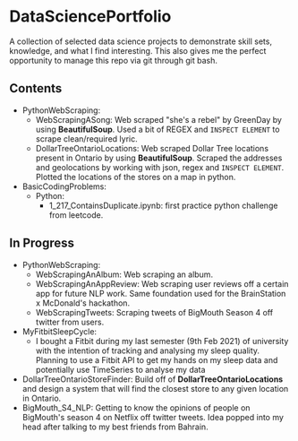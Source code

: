 # DataSciencePortfolio
A collection of selected data science projects to demonstrate skill sets, knowledge, and what I find interesting. This also gives me the perfect opportunity to manage this repo via git through git bash.

## Contents
- PythonWebScraping:
  - WebScrapingASong: Web scraped "she's a rebel" by GreenDay by using **BeautifulSoup**. Used a bit of REGEX and `INSPECT ELEMENT` to scrape clean/required lyric.
  - DollarTreeOntarioLocations: Web scraped Dollar Tree locations present in Ontario by using **BeautifulSoup**. Scraped the addresses and geolocations by working with json, regex and `INSPECT ELEMENT`. Plotted the locations of the stores on a map in python.
- BasicCodingProblems:
  - Python:
    - 1_217_ContainsDuplicate.ipynb: first practice python challenge from leetcode. 

## In Progress
- PythonWebScraping:
  - WebScrapingAnAlbum: Web scraping an album.
  - WebScrapingAnAppReview: Web scraping user reviews off a certain app for future NLP work. Same foundation used for the BrainStation x McDonald's hackathon.
  - WebScrapingTweets: Scraping tweets of BigMouth Season 4 off twitter from users.
- MyFitbitSleepCycle:
  - I bought a Fitbit during my last semester (9th Feb 2021) of university with the intention of tracking and analysing my sleep quality. Planning to use a Fitbit API to get my hands on my sleep data and potentially use TimeSeries to analyse my data
- DollarTreeOntarioStoreFinder: Build off of **DollarTreeOntarioLocations** and design a system that will find the closest store to any given location in Ontario.
- BigMouth_S4_NLP: Getting to know the opinions of people on BigMouth's season 4 on Netflix off twitter tweets. Idea popped into my head after talking to my best friends from Bahrain.
